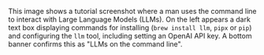 This image shows a tutorial screenshot where a man uses the command line to interact with Large Language Models (LLMs). On the left appears a dark text box displaying commands for installing (`brew install llm`, `pipx` or `pip`) and configuring the `llm` tool, including setting an OpenAI API key. A bottom banner confirms this as "LLMs on the command line".